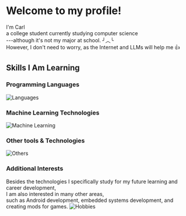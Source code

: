 # Welcome to my profile!

 I'm Carl  
 a college student currently studying computer science  
 ---although it's not my major at school. ╯︿╰  
 However, I don't need to worry, as the Internet and LLMs will help me 👍  
 


## Skills I Am Learning
### Programming Languages
![Languages](https://skillicons.dev/icons?i=c,cpp,python,rust,lua)

### Machine Learning Technologies
![Machine Learning](https://skillicons.dev/icons?i=gcp,tensorflow,pytorch,sklearn)

### Other tools & Technologies
![Others](https://skillicons.dev/icons?i=ubuntu,docker,github,markdown,vscode,pycharm,vim)
  
### Additional Interests
Besides the technologies I specifically study for my future learning and career development,  
I am also interested in many other areas,  
such as Android development, embedded systems development, and creating mods for games.
![Hobbies](https://skillicons.dev/icons?i=go,java,kotlin,js,html,css,kali,raspberrypi,arduino,blender)



<!--
## GitHub Stats
![Carl's GitHub stats](https://github-readme-stats.vercel.app/api?username=carl-zzdr&show_icons=true&theme=cobalt)


**Carl-Zzdr/Carl-Zzdr** is a ✨ _special_ ✨ repository because its `README.md` (this file) appears on your GitHub profile.

Here are some ideas to get you started:

- 🔭 I’m currently working on ...
- 🌱 I’m currently learning ...
- 👯 I’m looking to collaborate on ...
- 🤔 I’m looking for help with ...
- 💬 Ask me about ...
- 📫 How to reach me: ...
- 😄 Pronouns: ...
- ⚡ Fun fact: ...
-->
